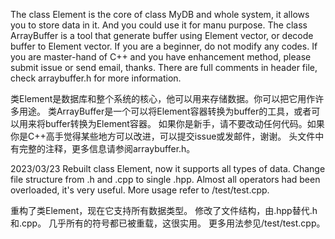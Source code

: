 The class Element is the core of class MyDB and whole system, it allows you to store data in it. And you could use it for manu purpose.
The class ArrayBuffer is a tool that generate buffer using Element vector, or decode buffer to Element vector.
If you are a beginner, do not modify any codes. If you are master-hand of C++ and you have enhancement method, please submit issue or send email, thanks.
There are full comments in header file, check arraybuffer.h for more information.

类Element是数据库和整个系统的核心，他可以用来存储数据。你可以把它用作许多用途。
类ArrayBuffer是一个可以将Element容器转换为buffer的工具，或者可以用来将buffer转换为Element容器。
如果你是新手，请不要改动任何代码。如果你是C++高手觉得某些地方可以改进，可以提交issue或发邮件，谢谢。
头文件中有完整的注释，更多信息请参阅arraybuffer.h。

2023/03/23
Rebuilt class Element, now it supports all types of data.
Change file structure from .h and .cpp to single .hpp.
Almost all operators had been overloaded, it's very useful.
More usage refer to /test/test.cpp.


重构了类Element，现在它支持所有数据类型。
修改了文件结构，由.hpp替代.h和.cpp。
几乎所有的符号都已被重载，这很实用。
更多用法参见/test/test.cpp。